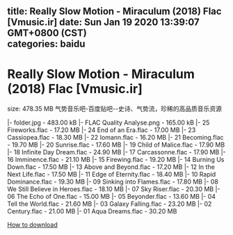 
title: Really Slow Motion - Miraculum (2018) Flac [Vmusic.ir]
date: Sun Jan 19 2020 13:39:07 GMT+0800 (CST)    
categories: baidu
---

# Really Slow Motion - Miraculum (2018) Flac [Vmusic.ir]
size: 478.35 MB
 气势音乐吧-百度贴吧--史诗、气势流，珍稀的高品质音乐资源
 
|- folder.jpg - 483.00 kB
|- FLAC Quality Analyse.png - 165.00 kB
|- 25 Fireworks.flac - 17.20 MB
|- 24 End of an Era.flac - 17.00 MB
|- 23 Cassiopea.flac - 18.30 MB
|- 22 Iomann.flac - 16.20 MB
|- 21 Becoming.flac - 19.70 MB
|- 20 Sunrise.flac - 17.60 MB
|- 19 Child of Malice.flac - 17.90 MB
|- 18 Infinite Day Dream.flac - 24.90 MB
|- 17 Carcassonne.flac - 17.90 MB
|- 16 Imminence.flac - 21.10 MB
|- 15 Firewing.flac - 19.20 MB
|- 14 Burning Us Down.flac - 17.50 MB
|- 13 Above and Beyond.flac - 17.20 MB
|- 12 In the Next Life.flac - 17.50 MB
|- 11 Edge of Eternity.flac - 18.40 MB
|- 10 Rapid Dominance.flac - 19.30 MB
|- 09 Sinking into Flames.flac - 17.80 MB
|- 08 We Still Believe in Heroes.flac - 18.10 MB
|- 07 Sky Riser.flac - 20.30 MB
|- 06 The Echo of One.flac - 15.00 MB
|- 05 Beyonder.flac - 13.60 MB
|- 04 Tell the World.flac - 21.60 MB
|- 03 Galaxy Falling.flac - 23.20 MB
|- 02 Century.flac - 21.00 MB
|- 01 Aqua Dreams.flac - 30.20 MB

[How to download](https://bpcam.bemobtrk.com/go/2ceec3aa-1ca2-46d6-b9ff-aaa5c184517c?jno=1709)